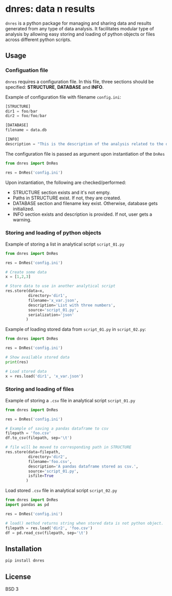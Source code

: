 # dnres: data n results

`dnres` is a python package for managing and sharing data and results generated from any type of data analysis. It facilitates modular type of analysis by allowing easy storing and loading of python objects or files across different python scripts.

## Usage

### Configuation file

`dnres` requires a configuration file. In this file, three sections should be specified: **STRUCTURE**, **DATABASE** and **INFO**. 

Example of configuration file with filename `config.ini`:
```python
[STRUCTURE]
dir1 = foo/bar
dir2 = foo/foo/bar

[DATABASE]
filename = data.db

[INFO]
description = "This is the description of the analysis related to the data and results."
```

The configuration file is passed as argument upon instantiation of the `DnRes`
```python
from dnres import DnRes

res = DnRes('config.ini')
```

Upon instantiation, the following are checked/performed:

* STRUCTURE section exists and it's not empty.  
* Paths in STRUCTURE exist. If not, they are created.  
* DATABASE section and filename key exist. Otherwise, database gets initialized.  
* INFO section exists and description is provided. If not, user gets a warning.


### Storing and loading of python objects

Example of storing a list in analytical script `script_01.py` 

```python
from dnres import DnRes

res = DnRes('config.ini')

# Create some data
x = [1,2,3]

# Store data to use in another analytical script
res.store(data=x,
          directory='dir1',
          filename='x_var.json',
          description='List with three numbers',
          source='script_01.py',
          serialization='json'
         )
```

Example of loading stored data from `script_01.py` in `script_02.py`:

```python
from dnres import DnRes

res = DnRes('config.ini')

# Show available stored data
print(res)

# Load stored data
x = res.load('dir1', 'x_var.json')
```

### Storing and loading of files

Example of storing a `.csv` file in analytical script `script_01.py`

```python
from dnres import DnRes

res = DnRes('config.ini')

# Example of saving a pandas dataframe to csv
filepath = 'foo.csv'
df.to_csv(filepath, sep='\t')

# file will be moved to corresponding path in STRUCTURE
res.store(data=filepath,
          directory='dir2',
          filename='foo.csv',
          description='A pandas dataframe stored as csv.',
          source='script_01.py',
          isfile=True
         )
```

Load stored `.csv` file in analytical script `script_02.py`

```python
from dnres import DnRes
import pandas as pd

res = DnRes('config.ini')

# load() method returns string when stored data is not python object.
filepath = res.load('dir2', 'foo.csv')
df = pd.read_csv(filepath, sep='\t')
```

## Installation

```bash
pip install dnres
```

## License

BSD 3

